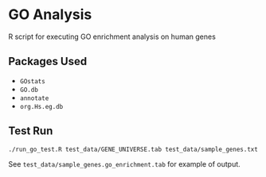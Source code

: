 GO Analysis
===========

R script for executing GO enrichment analysis on human genes

Packages Used
-------------
 * ``GOstats``
 * ``GO.db``
 * ``annotate``
 * ``org.Hs.eg.db``

Test Run
--------
```
./run_go_test.R test_data/GENE_UNIVERSE.tab test_data/sample_genes.txt
```

See ``test_data/sample_genes.go_enrichment.tab`` for example of output.
